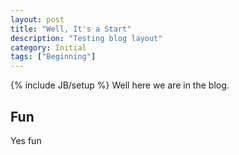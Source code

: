 ```yaml
---
layout: post
title: "Well, It's a Start"
description: "Testing blog layout"
category: Initial
tags: ["Beginning"]
---
```

{% include JB/setup %}
Well here we are in the blog.

<!--more-->

## Fun

Yes fun
